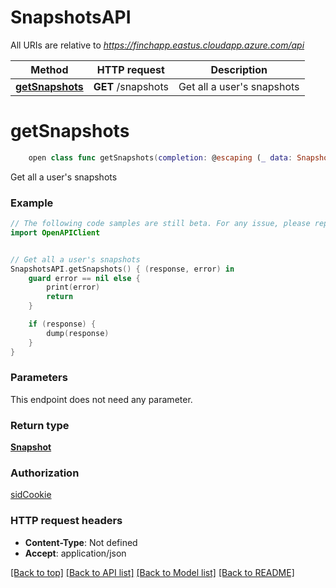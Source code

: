 # SnapshotsAPI

All URIs are relative to *https://finchapp.eastus.cloudapp.azure.com/api*

Method | HTTP request | Description
------------- | ------------- | -------------
[**getSnapshots**](SnapshotsAPI.md#getsnapshots) | **GET** /snapshots | Get all a user&#39;s snapshots


# **getSnapshots**
```swift
    open class func getSnapshots(completion: @escaping (_ data: Snapshot?, _ error: Error?) -> Void)
```

Get all a user's snapshots

### Example 
```swift
// The following code samples are still beta. For any issue, please report via http://github.com/OpenAPITools/openapi-generator/issues/new
import OpenAPIClient


// Get all a user's snapshots
SnapshotsAPI.getSnapshots() { (response, error) in
    guard error == nil else {
        print(error)
        return
    }

    if (response) {
        dump(response)
    }
}
```

### Parameters
This endpoint does not need any parameter.

### Return type

[**Snapshot**](Snapshot.md)

### Authorization

[sidCookie](../README.md#sidCookie)

### HTTP request headers

 - **Content-Type**: Not defined
 - **Accept**: application/json

[[Back to top]](#) [[Back to API list]](../README.md#documentation-for-api-endpoints) [[Back to Model list]](../README.md#documentation-for-models) [[Back to README]](../README.md)

